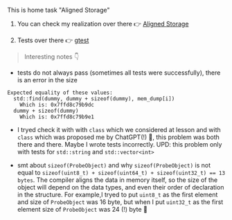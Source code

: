This is home task  "Aligned Storage"

1) You can check my realization over there :point_right: [Aligned Storage](https://github.com/serikov1/AdvancedCpp/blob/main/firstLesson/alignedStorage/library.h)

2) Tests over there :point_right: [gtest](https://github.com/serikov1/AdvancedCpp/blob/main/firstLesson/testStorage/main.cpp)

> Interesting notes :point_down:
- tests do not always pass (sometimes all tests were successfully), there is an error in the size
```
Expected equality of these values:
  std::find(dummy, dummy + sizeof(dummy), mem_dump[i])
    Which is: 0x7ffd8c79b9dc
  dummy + sizeof(dummy)
    Which is: 0x7ffd8c79b9e1
```
- I tryed check it with with `class` which we considered at lesson and with `class` which was proposed me by ChatGPT(!) :rofl:, this problem was both there and there. Maybe I wrote tests incorrectly. UPD: this problem only with tests for `std::string`  and `std::vector<int>`

- smt about `sizeof(ProbeObject)` and why `sizeof(ProbeObject)` is not equal to `sizeof(uint8_t) + sizeof(uint64_t) + sizeof(uint32_t) == 13 bytes`.
The compiler aligns the data in memory itself, so the size of the object will depend on the data types, and even their order of declaration in the structure. For example,I tryed to put `uint8_t` as the first element and size of `ProbeObject` was 16 byte, but when I put `uint32_t` as the first element size of `ProbeObject` was 24 (!) byte :thinking:
